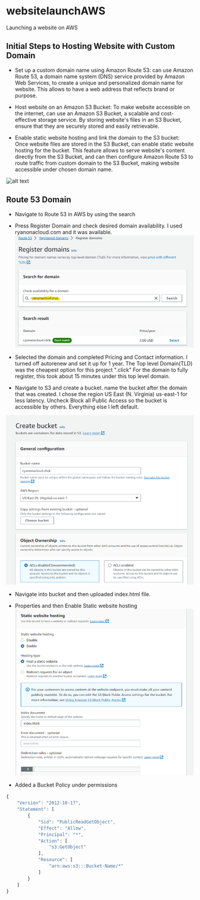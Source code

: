 # websitelaunchAWS
Launching a website on AWS

## Initial Steps to Hosting Website with Custom Domain

- Set up a custom domain name using Amazon Route 53:  can use Amazon Route 53, a domain name system (DNS) service provided by Amazon Web Services, to create a unique and personalized domain name for  website. This allows  to have a web address that reflects  brand or purpose.

- Host  website on an Amazon S3 Bucket: To make  website accessible on the internet,  can use an Amazon S3 Bucket, a scalable and cost-effective storage service. By storing  website's files in an S3 Bucket,  ensure that they are securely stored and easily retrievable.

- Enable static website hosting and link the domain to the S3 bucket: Once  website files are stored in the S3 Bucket,  can enable static website hosting for the bucket. This feature allows  to serve  website's content directly from the S3 Bucket, and can then configure Amazon Route 53 to route traffic from  custom domain to the S3 Bucket, making  website accessible under  chosen domain name.

![alt text](https://lucid.app/publicSegments/view/36be42fc-a4ea-49c9-8f7b-c6dd5101ca2a/image.jpeg)

## Route 53 Domain

- Navigate to Route 53 in AWS by using the search

- Press Register Domain and check desired domain availability. I used ryanonacloud.com and it was available.
![alt text](images/Domain.png)

- Selected the domain and completed Pricing and Contact information. I turned off autorenew and set it up for 1 year. The Top level Domain(TLD) was the cheapest option for this project ".click" For the domain to fully register, this took about 15 minutes under this top level domain. 

- Navigate to S3 and create a bucket. name the bucket after the domain that was created. I chose the region US East (N. Virginia) us-east-1 for less latency. Uncheck Block all Public Access so the bucket is accessible by others. Everything else I left default.

![alt text](images/S3bucket.png)

- Navigate into bucket and then uploaded index.html file.

- Properties and then Enable Static website hosting 
![alt text](images/static.png)

- Added a Bucket Policy under permissions
```js
{
    "Version": "2012-10-17",
    "Statement": [
        {
            "Sid": "PublicReadGetObject",
            "Effect": "Allow",
            "Principal": "*",
            "Action": [
                "s3:GetObject"
            ],
            "Resource": [
                "arn:aws:s3:::Bucket-Name/*"
            ]
        }
    ]
} 
```


